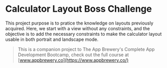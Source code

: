 
# Calculator Layout Boss Challenge

This project purpose is to pratice the knowledge on layouts previously acquired. Here, we start with a view without any constraints, and the objective is to add the necessary constraints to make the calculator layout usable in both portrait and landscape mode.

>This is a companion project to The App Brewery's Complete App Development Bootcamp, check out the full course at [www.appbrewery.co](https://www.appbrewery.co/)



